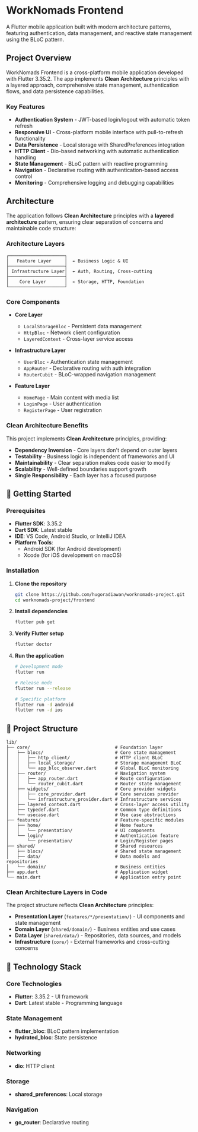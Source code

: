 # WorkNomads Frontend

A Flutter mobile application built with modern architecture patterns, featuring authentication, data management, and reactive state management using the BLoC pattern.

## Project Overview

WorkNomads Frontend is a cross-platform mobile application developed with Flutter 3.35.2. The app implements **Clean Architecture** principles with a layered approach, comprehensive state management, authentication flows, and data persistence capabilities.

### Key Features

- **Authentication System** - JWT-based login/logout with automatic token refresh
- **Responsive UI** - Cross-platform mobile interface with pull-to-refresh functionality
- **Data Persistence** - Local storage with SharedPreferences integration
- **HTTP Client** - Dio-based networking with automatic authentication handling
- **State Management** - BLoC pattern with reactive programming
- **Navigation** - Declarative routing with authentication-based access control
- **Monitoring** - Comprehensive logging and debugging capabilities

## Architecture

The application follows **Clean Architecture** principles with a **layered architecture** pattern, ensuring clear separation of concerns and maintainable code structure:

### Architecture Layers

```
┌─────────────────────┐
│   Feature Layer     │  ← Business Logic & UI
├─────────────────────┤
│ Infrastructure Layer│  ← Auth, Routing, Cross-cutting
├─────────────────────┤
│    Core Layer       │  ← Storage, HTTP, Foundation
└─────────────────────┘
```

### Core Components

- **Core Layer**
  - `LocalStorageBloc` - Persistent data management
  - `HttpBloc` - Network client configuration
  - `LayeredContext` - Cross-layer service access

- **Infrastructure Layer**
  - `UserBloc` - Authentication state management
  - `AppRouter` - Declarative routing with auth integration
  - `RouterCubit` - BLoC-wrapped navigation management

- **Feature Layer**
  - `HomePage` - Main content with media list
  - `LoginPage` - User authentication
  - `RegisterPage` - User registration

### Clean Architecture Benefits

This project implements **Clean Architecture** principles, providing:

- **Dependency Inversion** - Core layers don't depend on outer layers
- **Testability** - Business logic is independent of frameworks and UI
- **Maintainability** - Clear separation makes code easier to modify
- **Scalability** - Well-defined boundaries support growth
- **Single Responsibility** - Each layer has a focused purpose

## 🚀 Getting Started

### Prerequisites

- **Flutter SDK**: 3.35.2
- **Dart SDK**: Latest stable
- **IDE**: VS Code, Android Studio, or IntelliJ IDEA
- **Platform Tools**:
  - Android SDK (for Android development)
  - Xcode (for iOS development on macOS)

### Installation

1. **Clone the repository**
   ```bash
   git clone https://github.com/hugoradiawan/worknomads-project.git
   cd worknomads-project/frontend
   ```

2. **Install dependencies**
   ```bash
   flutter pub get
   ```

3. **Verify Flutter setup**
   ```bash
   flutter doctor
   ```

4. **Run the application**
   ```bash
   # Development mode
   flutter run

   # Release mode
   flutter run --release

   # Specific platform
   flutter run -d android
   flutter run -d ios
   ```

## 📂 Project Structure

```
lib/
├── core/                                # Foundation layer
│   ├── blocs/                           # Core state management
│   │   ├── http_client/                 # HTTP client BLoC
│   │   ├── local_storage/               # Storage management BLoC
│   │   └── app_bloc_observer.dart       # Global BLoC monitoring
│   ├── router/                          # Navigation system
│   │   ├── app_router.dart              # Route configuration
│   │   └── router_cubit.dart            # Router state management
│   ├── widgets/                         # Core provider widgets
│   │   ├── core_provider.dart           # Core services provider
│   │   └── infrastructure_provider.dart # Infrastructure services
│   ├── layered_context.dart             # Cross-layer access utility
│   ├── typedef.dart                     # Common type definitions
│   └── usecase.dart                     # Use case abstractions
├── features/                            # Feature-specific modules
│   ├── home/                            # Home feature
│   │   └── presentation/                # UI components
│   └── login/                           # Authentication feature
│       └── presentation/                # Login/Register pages
├── shared/                              # Shared resources
│   ├── blocs/                           # Shared state management
│   ├── data/                            # Data models and repositories
│   └── domain/                          # Business entities
├── app.dart                             # Application widget
└── main.dart                            # Application entry point
```

### Clean Architecture Layers in Code

The project structure reflects **Clean Architecture** principles:

- **Presentation Layer** (`features/*/presentation/`) - UI components and state management
- **Domain Layer** (`shared/domain/`) - Business entities and use cases
- **Data Layer** (`shared/data/`) - Repositories, data sources, and models
- **Infrastructure** (`core/`) - External frameworks and cross-cutting concerns

## 🔧 Technology Stack

### Core Technologies
- **Flutter**: 3.35.2 - UI framework
- **Dart**: Latest stable - Programming language

### State Management
- **flutter_bloc**: BLoC pattern implementation
- **hydrated_bloc**: State persistence

### Networking
- **dio**: HTTP client

### Storage
- **shared_preferences**: Local storage

### Navigation
- **go_router**: Declarative routing
